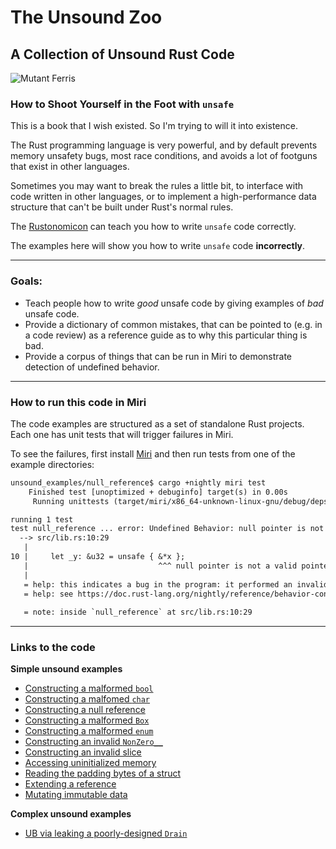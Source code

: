 # The Unsound Zoo
## A Collection of Unsound Rust Code

![Mutant Ferris](https://github.com/ericseppanen/unsound_zoo/raw/assets/ferris-mutant.png)

### How to Shoot Yourself in the Foot with `unsafe`

This is a book that I wish existed. So I'm trying to will it into existence.

The Rust programming language is very powerful, and by default prevents memory unsafety bugs, most race conditions, and avoids a lot of footguns that exist in other languages.

Sometimes you may want to break the rules a little bit, to interface with code written in other languages, or to implement a high-performance data structure that can't be built under Rust's normal rules.

The [Rustonomicon](https://doc.rust-lang.org/nomicon/) can teach you how to write `unsafe` code correctly.

The examples here will show you how to write `unsafe` code **incorrectly**.

----

### Goals:

- Teach people how to write *good* unsafe code by giving examples of *bad* unsafe code.
- Provide a dictionary of common mistakes, that can be pointed to (e.g. in a code review) as a reference guide as to why this particular thing is bad.
- Provide a corpus of things that can be run in Miri to demonstrate detection of undefined behavior.

----

### How to run this code in Miri

The code examples are structured as a set of standalone Rust projects. Each one has unit tests that will trigger failures in Miri.

To see the failures, first install [Miri](https://github.com/rust-lang/miri#readme) and then run tests from one of the example directories:

```txt
unsound_examples/null_reference$ cargo +nightly miri test
    Finished test [unoptimized + debuginfo] target(s) in 0.00s
     Running unittests (target/miri/x86_64-unknown-linux-gnu/debug/deps/null_reference-ae5570a7c650d48f)

running 1 test
test null_reference ... error: Undefined Behavior: null pointer is not a valid pointer for this operation
  --> src/lib.rs:10:29
   |
10 |     let _y: &u32 = unsafe { &*x };
   |                             ^^^ null pointer is not a valid pointer for this operation
   |
   = help: this indicates a bug in the program: it performed an invalid operation, and caused Undefined Behavior
   = help: see https://doc.rust-lang.org/nightly/reference/behavior-considered-undefined.html for further information
           
   = note: inside `null_reference` at src/lib.rs:10:29
```

----

### Links to the code

**Simple unsound examples**

- [Constructing a malformed `bool`](https://github.com/ericseppanen/unsound_zoo/blob/main/unsound_examples/invalid_bool/src/lib.rs)
- [Constructing a malfomed `char`](https://github.com/ericseppanen/unsound_zoo/tree/main/unsound_examples/invalid_char)
- [Constructing a null reference](https://github.com/ericseppanen/unsound_zoo/blob/main/unsound_examples/null_reference/src/lib.rs)
- [Constructing a malformed `Box`](https://github.com/ericseppanen/unsound_zoo/blob/main/unsound_examples/invalid_box/src/lib.rs)
- [Constructing a malformed `enum`](https://github.com/ericseppanen/unsound_zoo/blob/main/unsound_examples/invalid_enum_discriminant/src/lib.rs)
- [Constructing an invalid `NonZero__`](https://github.com/ericseppanen/unsound_zoo/blob/main/unsound_examples/invalid_nonzero/src/lib.rs)
- [Constructing an invalid slice](https://github.com/ericseppanen/unsound_zoo/blob/main/unsound_examples/malformed_slice/src/lib.rs)
- [Accessing uninitialized memory](https://github.com/ericseppanen/unsound_zoo/blob/main/unsound_examples/uninitialized_memory/src/lib.rs)
- [Reading the padding bytes of a struct](https://github.com/ericseppanen/unsound_zoo/blob/main/unsound_examples/read_padding/src/lib.rs)
- [Extending a reference](TODO)
- [Mutating immutable data](TODO)

**Complex unsound examples**

- [UB via leaking a poorly-designed `Drain`](https://github.com/ericseppanen/unsound_zoo/blob/main/unsound_examples/buggy_drain/src/lib.rs)
